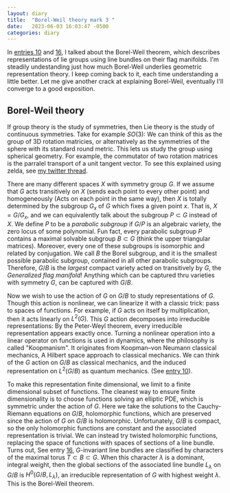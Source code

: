 ```yaml
---
layout: diary 
title:  "Borel-Weil theory mark 3 "
date:   2023-06-03 16:03:47 -0500
categories: diary
---
```


In [entries 10](/diary/10) and  [16](/diary/16), I talked about the Borel-Weil theorem, which describes representations of lie groups using line bundles on their flag manifolds. I'm steadily undestanding just how much Borel-Weil underlies geometric representation theory. I keep coming back to it, each time understanding a little better. Let me give another crack at explaining Borel-Weil, eventually I'll converge to a good exposition. 

## Borel-Weil theory
If group theory is the study of symmetries, then Lie theory is the study of continuous symmetries. Take for example $SO(3)$: We can think of this as the group of 3D rotation matricies, or alternatively as the symmetries of the sphere with its standard round metric. This lets us study the group using spherical geometry. For example, the commutator of two rotation matrices is the parralel transport of a unit tangent vector. To see this explained using zelda, see [my twitter thread](https://twitter.com/chessapigbay/status/1658711763960086529).

There are many different spaces $X$ with symmetry group $G$. If we assume that $G$ acts transitively on $X$ (sends each point to every other point) and homogeneously (Acts on each point in the same way), then $X$ is totally determined by the subgroup $G_x$ of $G$ which fixes a given point $x$. That is, $X = G/G_x$, and we can equivalently talk about the subgroup $P\subset G$ instead of $X$. We define $P$  to be a *parabolic subgroup* if $G/P$ is an algebraic variety, the zero locus of some polynomial. Fun fact, every parabolic subgroup $P$ contains a maximal solvable subgroup $B \subset G$ (think the upper triangular matrices). Moreover, every one of these subgroups is isomorphic and related by conjugation. We call $B$ the Borel subgroup, and it is the smallest possible parabolic subgroup, contained in all other parabolic subgroups. Therefore, $G/B$ is the *largest* compact variety acted on transitively by $G$, the *Generalized flag manifold*! Anything which can be captured thru varieties with symmetry $G$, can be captured with $G/B$.

Now we wish to use the action of $G$ on $G/B$ to study representations of $G$. Though this action is nonlinear, we can linearize it with a classic trick: pass to spaces of functions. For example, if $G$ acts on itself by multiplication, then it acts linearly on $L^2(G)$. This $G$ action decomposes into irreducible representations: By the Peter-Weyl theorem, every irreducible representation appears exactly once. Turning a nonlinear operation into a linear operator on functions is used in dynamics, where the philosophy is called "Koopmanism". It originates from Koopman–von Neumann classical mechanics, A Hilbert space approach to classical mechanics. We can think of the $G$ action on $G/B$ as classical mechanics, and the induced representation on $L^2(G/B)$ as quantum mechanics. (See  [entry 10](/diary/10)).

To make this representation finite dimensional, we limit to a finite dimensional subset of functions. The cleanest way to ensure finite dimensionality is to choose functions solving an elliptic PDE, which is symmetric under the action of $G$. Here we take the solutions to the Cauchy-Riemann equations on $G/B$, holomorphic functions, which are preserved since the action of $G$ on $G/B$ is holomorphic. Unfortunately, $G/B$ is compact, so the only holomorphic functions are constant and the associated representation is trivial. We can instead try twisted holomorphic functions, replacing the space of functions with spaces of sections of a line bundle. Turns out, See entry [16](/diary/16), $G$-invariant line bundles are classified by characters of the maximal torus $T \subset B \subset G$. When this character $\lambda$ is a dominant, integral weight, then the global sections of the associated line bundle $L_\lambda$ on $G/B$ is $H^0(G/B,L_\lambda)$, an irreducible representation of $G$ with highest weight $\lambda$.  This is the Borel-Weil theorem. 
